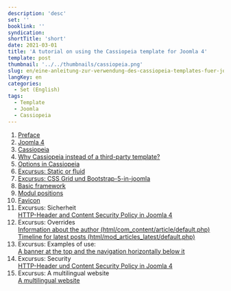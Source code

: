 ```yaml
---
description: 'desc'
set: ''
booklink: ''
syndication:
shortTitle: 'short'
date: 2021-03-01
title: 'A tutorial on using the Cassiopeia template for Joomla 4'
template: post
thumbnail: '../../thumbnails/cassiopeia.png'
slug: en/eine-anleitung-zur-verwendung-des-cassiopeia-templates-fuer-joomla-4-themen
langKey: en
categories:
  - Set (English)
tags:
  - Template
  - Joomla
  - Cassiopeia
---
```


1. [Preface](/en/eine-anleitung-zur-verwendung-des-cassiopeia-templates-fuer-joomla-4-vorwort)
1. [Joomla 4](/en/allgemeines-zur-arbeit-mit-cassiopeia-und-joomla4)
1. [Cassiopeia](/en/allgemeines-zu-cassiopeia-und-joomla4)
1. [Why Cassiopeia instead of a third-party template?](/en/warum-cassiopeia)
1. [Options in Cassiopeia](/en/cassiopeia-optionen)
1. [Excursus: Static or fluid](/en/cassiopeia-statisch-oder-fluid)
1. [Excursus: CSS Grid und Bootstrap-5-in-joomla](/en/css-grid-and-bootstrap-5-in-joomla)
1. [Basic framework](/en/cassiopeia-framework)
1. [Modul positions](/en/cassiopeia-module-positionen)
1. [Favicon](/en/cassiopeia-favicon)
1. Excursus: Sicherheit  
   [HTTP-Header and Content Security Policy in Joomla 4](/en/http-header-und-content-security-policy-joomla4)
1. Excursus: Overrides  
   [Information about the author (html/com_content/article/default.php)](/en/cassiopeia-autorinfo)  
   [Timeline for latest posts (html/mod_articles_latest/default.php)](/en/cassiopeia-timeline)
1. Excursus: Examples of use:  
   [A banner at the top and the navigation horizontally below it](/en/cassiopeia-banner)
1. Excursus: Security  
   [HTTP-Header und Content Security Policy in Joomla 4](/en/http-header-und-content-security-policy-joomla4)
1. Excursus: A multilingual website  
   [A multilingual website](/en/cassiopeia-mehrsprachig)
